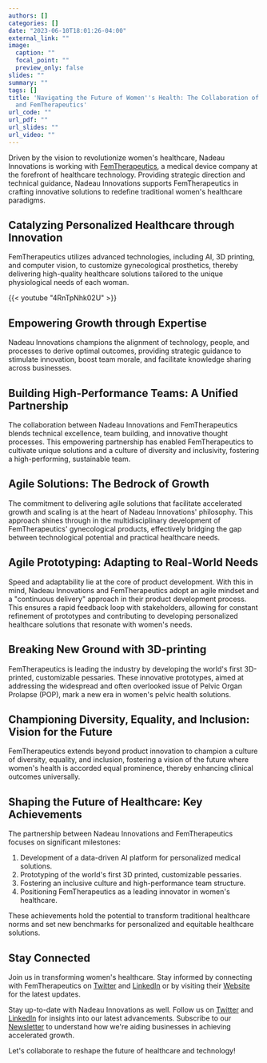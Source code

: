 ```yaml
---
authors: []
categories: []
date: "2023-06-10T18:01:26-04:00"
external_link: ""
image:
  caption: ""
  focal_point: ""
  preview_only: false
slides: ""
summary: ""
tags: []
title: 'Navigating the Future of Women''s Health: The Collaboration of Nadeau Innovations
  and FemTherapeutics'
url_code: ""
url_pdf: ""
url_slides: ""
url_video: ""
---
```


Driven by the vision to revolutionize women's healthcare, Nadeau Innovations is working with [FemTherapeutics](https://femtherapeutics.com/), a medical device company at the forefront of healthcare technology. Providing strategic direction and technical guidance, Nadeau Innovations supports FemTherapeutics in crafting innovative solutions to redefine traditional women's healthcare paradigms.

## Catalyzing Personalized Healthcare through Innovation

FemTherapeutics utilizes advanced technologies, including AI, 3D printing, and computer vision, to customize gynecological prosthetics, thereby delivering high-quality healthcare solutions tailored to the unique physiological needs of each woman.

{{< youtube "4RnTpNhk02U" >}}

## Empowering Growth through Expertise

Nadeau Innovations champions the alignment of technology, people, and processes to derive optimal outcomes, providing strategic guidance to stimulate innovation, boost team morale, and facilitate knowledge sharing across businesses.

## Building High-Performance Teams: A Unified Partnership

The collaboration between Nadeau Innovations and FemTherapeutics blends technical excellence, team building, and innovative thought processes. This empowering partnership has enabled FemTherapeutics to cultivate unique solutions and a culture of diversity and inclusivity, fostering a high-performing, sustainable team.

## Agile Solutions: The Bedrock of Growth

The commitment to delivering agile solutions that facilitate accelerated growth and scaling is at the heart of Nadeau Innovations' philosophy. This approach shines through in the multidisciplinary development of FemTherapeutics' gynecological products, effectively bridging the gap between technological potential and practical healthcare needs.

## Agile Prototyping: Adapting to Real-World Needs

Speed and adaptability lie at the core of product development. With this in mind, Nadeau Innovations and FemTherapeutics adopt an agile mindset and a "continuous delivery" approach in their product development process. This ensures a rapid feedback loop with stakeholders, allowing for constant refinement of prototypes and contributing to developing personalized healthcare solutions that resonate with women's needs.

## Breaking New Ground with 3D-printing

FemTherapeutics is leading the industry by developing the world's first 3D-printed, customizable pessaries. These innovative prototypes, aimed at addressing the widespread and often overlooked issue of Pelvic Organ Prolapse (POP), mark a new era in women's pelvic health solutions.

## Championing Diversity, Equality, and Inclusion: Vision for the Future

FemTherapeutics extends beyond product innovation to champion a culture of diversity, equality, and inclusion, fostering a vision of the future where women's health is accorded equal prominence, thereby enhancing clinical outcomes universally.

## Shaping the Future of Healthcare: Key Achievements

The partnership between Nadeau Innovations and FemTherapeutics focuses on significant milestones:

1. Development of a data-driven AI platform for personalized medical solutions.
2. Prototyping of the world's first 3D printed, customizable pessaries.
3. Fostering an inclusive culture and high-performance team structure.
4. Positioning FemTherapeutics as a leading innovator in women's healthcare.

These achievements hold the potential to transform traditional healthcare norms and set new benchmarks for personalized and equitable healthcare solutions.

## Stay Connected

Join us in transforming women's healthcare. Stay informed by connecting with FemTherapeutics on [Twitter](https://twitter.com/FemTherapeutics) and [LinkedIn](https://www.linkedin.com/company/femtherapeutics/) or by visiting their [Website](https://femtherapeutics.com/) for the latest updates.

Stay up-to-date with Nadeau Innovations as well. Follow us on [Twitter](https://twitter.com/NadeauInnov/) and [LinkedIn](https://www.linkedin.com/company/nadeau-innovations/) for insights into our latest advancements. Subscribe to our [Newsletter](https://engnadeau.substack.com/) to understand how we're aiding businesses in achieving accelerated growth.

Let's collaborate to reshape the future of healthcare and technology!
